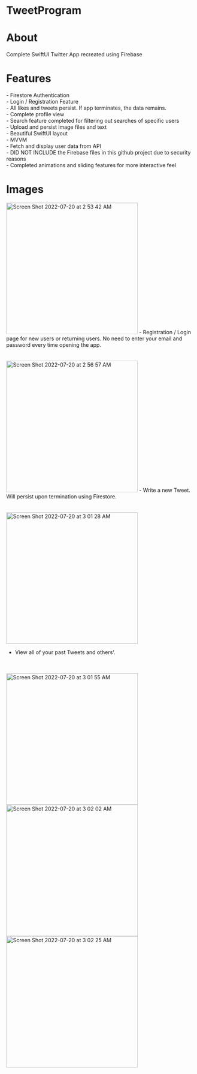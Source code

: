 # TweetProgram
<h1>About</h1>
Complete SwiftUI Twitter App recreated using Firebase

<h1>Features</h1>
- Firestore Authentication <br>
- Login / Registration Feature <br>
- All likes and tweets persist.  If app terminates, the data remains. <br>
- Complete profile view <br>
- Search feature completed for filtering out searches of specific users <br>
- Upload and persist image files and text <br>
- Beautiful SwiftUI layout <br>
- MVVM <br>
- Fetch and display user data from API <br>
- DID NOT INCLUDE the Firebase files in this github project due to security reasons <br>
- Completed animations and sliding features for more interactive feel <br>

<h1>Images</h1>
<img width="351" alt="Screen Shot 2022-07-20 at 2 53 42 AM" src="https://user-images.githubusercontent.com/87610332/179922128-c20a0ded-dfb1-4eff-8b97-efb2e207af2d.png">
- Registration / Login page for new users or returning users.  No need to enter your email and password every time opening the app.<br>
<br>
<br>

<img width="351" alt="Screen Shot 2022-07-20 at 2 56 57 AM" src="https://user-images.githubusercontent.com/87610332/179922146-89263969-93e5-44a5-b901-073278264fd4.png">
- Write a new Tweet.  Will persist upon termination using Firestore. <br>
<br>
<br>

<img width="351" alt="Screen Shot 2022-07-20 at 3 01 28 AM" src="https://user-images.githubusercontent.com/87610332/179922051-5ff1489b-d86f-43f0-bd16-b07ade58171f.png">

- View all of your past Tweets and others'. <br>
<br>
<br>

<img width="351" alt="Screen Shot 2022-07-20 at 3 01 55 AM" src="https://user-images.githubusercontent.com/87610332/179922075-a59e49ed-1b1c-4a30-a75c-91b9c9ec213c.png">

<img width="351" alt="Screen Shot 2022-07-20 at 3 02 02 AM" src="https://user-images.githubusercontent.com/87610332/179922091-35f184d0-f078-4184-a9ba-ffc5af00512c.png">

<img width="351" alt="Screen Shot 2022-07-20 at 3 02 25 AM" src="https://user-images.githubusercontent.com/87610332/179922097-2be6e1fa-5711-436c-aea8-fbfd213e1afa.png">
